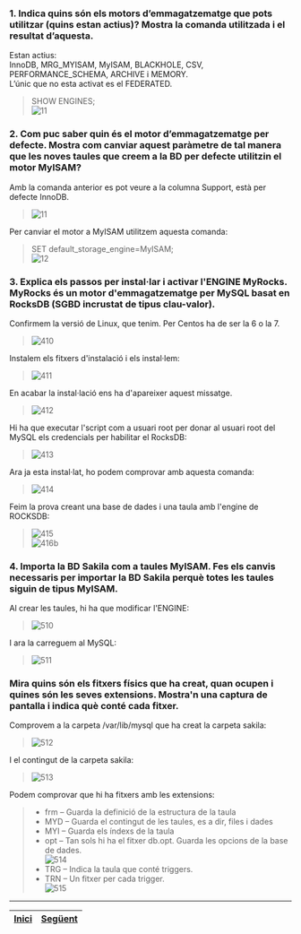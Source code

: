 ### 1. Indica quins són els motors d’emmagatzematge que pots utilitzar (quins estan actius)? Mostra la comanda utilitzada i el resultat d’aquesta.  

Estan actius:  
InnoDB, MRG_MYISAM, MyISAM, BLACKHOLE, CSV, PERFORMANCE_SCHEMA, ARCHIVE i MEMORY.  
L’únic que no esta activat es el FEDERATED.  
> SHOW ENGINES;  
>  ![11](https://raw.githubusercontent.com/Josep88/MP10UF2-A3/master/img/exercici1/11.PNG)  

### 2. Com puc saber quin és el motor d’emmagatzematge per defecte. Mostra com canviar aquest paràmetre de tal manera que les noves taules que creem a la BD per defecte utilitzin el motor MyISAM?  

Amb la comanda anterior es pot veure a la columna Support, està per defecte InnoDB.  
>  ![11](https://raw.githubusercontent.com/Josep88/MP10UF2-A3/master/img/exercici1/11.PNG)  
  
Per canviar el motor a MyISAM utilitzem aquesta comanda:  
> SET default_storage_engine=MyISAM;  
> ![12](https://raw.githubusercontent.com/Josep88/MP10UF2-A3/master/img/exercici1/12.PNG)  

### 3. Explica els passos per instal·lar i activar l'ENGINE MyRocks. MyRocks és un motor d'emmagatzematge per MySQL basat en RocksDB (SGBD incrustat de tipus clau-valor).  

Confirmem la versió de Linux, que tenim. Per Centos ha de ser la 6 o la 7.  
>  ![410](https://raw.githubusercontent.com/Josep88/MP10UF2-A3/master/img/exercici1/410.PNG)  

Instalem els fitxers d'instalació i els instal·lem:  
>  ![411](https://raw.githubusercontent.com/Josep88/MP10UF2-A3/master/img/exercici1/411.PNG)  

En acabar la instal·lació ens ha d'apareixer aquest missatge.  
>  ![412](https://raw.githubusercontent.com/Josep88/MP10UF2-A3/master/img/exercici1/412.PNG)  

Hi ha que executar l'script com a usuari root per donar al usuari root del MySQL els credencials per habilitar el RocksDB:  
>  ![413](https://raw.githubusercontent.com/Josep88/MP10UF2-A3/master/img/exercici1/413.PNG)  

Ara ja esta instal·lat, ho podem comprovar amb aquesta comanda:  
>  ![414](https://raw.githubusercontent.com/Josep88/MP10UF2-A3/master/img/exercici1/414.PNG)  

Feim la prova creant una base de dades i una taula amb l'engine de ROCKSDB:  
>  ![415](https://raw.githubusercontent.com/Josep88/MP10UF2-A3/master/img/exercici1/415.PNG)  
>  ![416b](https://raw.githubusercontent.com/Josep88/MP10UF2-A3/master/img/exercici1/416b.PNG)  


### 4. Importa la BD Sakila com a taules MyISAM. Fes els canvis necessaris per importar la BD Sakila perquè totes les taules siguin de tipus MyISAM.  

Al crear les taules, hi ha que modificar l'ENGINE:  
>  ![510](https://raw.githubusercontent.com/Josep88/MP10UF2-A3/master/img/exercici1/510.PNG)  
  
I ara la carreguem al MySQL:  
>  ![511](https://raw.githubusercontent.com/Josep88/MP10UF2-A3/master/img/exercici1/511.PNG)  

### Mira quins són els fitxers físics que ha creat, quan ocupen i quines són les seves extensions. Mostra'n una captura de pantalla i indica què conté cada fitxer.  

Comprovem a la carpeta /var/lib/mysql que ha creat la carpeta sakila:   
>  ![512](https://raw.githubusercontent.com/Josep88/MP10UF2-A3/master/img/exercici1/512.PNG)  
  
I el contingut de la carpeta sakila:  
>  ![513](https://raw.githubusercontent.com/Josep88/MP10UF2-A3/master/img/exercici1/513.PNG)  
  
Podem comprovar que hi ha fitxers amb les extensions:  
> - frm – Guarda la definició de la estructura de la taula  
> - MYD – Guarda el contingut de les taules, es a dir, files i dades  
> - MYI – Guarda els índexs de la taula  
> - opt – Tan sols hi ha el fitxer db.opt. Guarda les opcions de la base de dades.  
>  ![514](https://raw.githubusercontent.com/Josep88/MP10UF2-A3/master/img/exercici1/514.PNG)  
> - TRG – Indica la taula que conté triggers.  
> - TRN – Un fitxer per cada trigger.  
>  ![515](https://raw.githubusercontent.com/Josep88/MP10UF2-A3/master/img/exercici1/515.PNG)  

***
|[Inici](https://github.com/Josep88/MP10UF2-A3)|[Següent](https://github.com/Josep88/MP10UF2-A3/blob/master/Exercicis/exercici2.md)|
|:-:|:-:|
